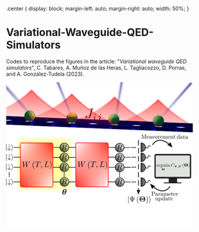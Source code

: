 .center {
  display: block;
  margin-left: auto;
  margin-right: auto;
  width: 50%;
}

# Variational-Waveguide-QED-Simulators

Codes to reproduce the figures in the article: "*Variational waveguide QED simulators*", C. Tabares, A. Muñoz de las Heras, L. Tagliacozzo, D. Porras, and A. González-Tudela (2023).

<img src="https://github.com/cristiantlopez/Variational-Waveguide-QED-Simulators/blob/main/images/fig_readme.png" class="center" />
